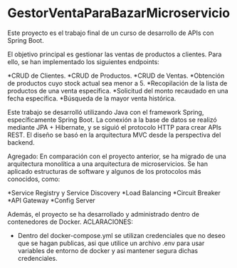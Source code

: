 # GestorVentaParaBazarMicroservicio

Este proyecto es el trabajo final de un curso de desarrollo de APIs con Spring Boot.

El objetivo principal es gestionar las ventas de productos a clientes. Para ello, se han implementado los siguientes endpoints:

*CRUD de Clientes.
*CRUD de Productos.
*CRUD de Ventas.
*Obtención de productos cuyo stock actual sea menor a 5.
*Recopilación de la lista de productos de una venta específica.
*Solicitud del monto recaudado en una fecha específica.
*Búsqueda de la mayor venta histórica.

Este trabajo se desarrolló utilizando Java con el framework Spring, específicamente Spring Boot. La conexión a la base de datos se realizó mediante JPA + Hibernate, y se siguió el protocolo HTTP para crear APIs REST. El diseño se basó en la arquitectura MVC desde la perspectiva del backend.

Agregado: En comparación con el proyecto anterior, se ha migrado de una arquitectura monolítica a una arquitectura de microservicios. Se han aplicado estructuras de software y algunos de los protocolos más conocidos, como:

*Service Registry y Service Discovery
*Load Balancing
*Circuit Breaker
*API Gateway
*Config Server

Además, el proyecto se ha desarrollado y administrado dentro de contenedores de Docker.
ACLARACIONES:
* Dentro del docker-compose.yml se utilizan credenciales que no deseo que se hagan publicas, asi que utilice un archivo .env para usar variables de entorno de docker y asi mantener segura dichas credenciales.
